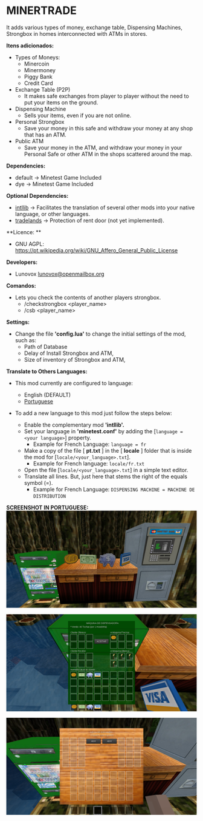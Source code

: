 # MINERTRADE

It adds various types of money, exchange table, Dispensing Machines, Strongbox in homes interconnected with ATMs in stores.

**Itens adicionados:**
 * Types of Moneys:
	* Minercoin 
	* Minermoney
	* Piggy Bank
	* Credit Card
 * Exchange Table (P2P)
	* It makes safe exchanges from player to player without the need to put your items on the ground.
 * Dispensing Machine
 	* Sells your items, even if you are not online.
 * Personal Strongbox
	* Save your money in this safe and withdraw your money at any shop that has an ATM.
 * Public ATM
	* Save your money in the ATM, and withdraw your money in your Personal Safe or other ATM in the shops scattered around the map.

**Dependencies:**
  * default → Minetest Game Included
  * dye → Minetest Game Included

**Optional Dependencies:**
  * [intllib](https://github.com/minetest-mods/intllib) → Facilitates the translation of several other mods into your native language, or other languages.
  * [tradelands](https://github.com/Lunovox/tradelands) → Protection of rent door (not yet implemented). 

**Licence: **
 * GNU AGPL: https://pt.wikipedia.org/wiki/GNU_Affero_General_Public_License

**Developers:**
 * Lunovox <lunovox@openmailbox.org>
 
**Comandos:**
 * Lets you check the contents of another players strongbox.
 	* /checkstrongbox <player_name>
 	* /csb <player_name>

**Settings:**
  * Change the file **'config.lua'** to change the initial settings of the mod, such as:
	* Path of Database
	* Delay of Install Strongbox and ATM,
	* Size of inventory of Strongbox and ATM,

**Translate to Others Languages:**

* This mod currently are configured to language:
	* English (DEFAULT)
	* [Portuguese](https://raw.githubusercontent.com/Lunovox/minertrade/master/locale/pt.txt)

* To add a new language to this mod just follow the steps below:
	* Enable the complementary mod **'intllib'.**
	* Set your language in **'minetest.conf'** by adding the [````language = <your language>````] property.
		* Example for French Language: ````language = fr````
	* Make a copy of the file [ **pt.txt** ] in the [ **locale** ] folder that is inside the mod for [````locale/<your_language>.txt````]. 
		* Example for French language: ````locale/fr.txt````
	* Open the file [````locale/<your_language>.txt````] in a simple text editor.
	* Translate all lines. But, just here that stems the right of the equals symbol (=). 
		* Example for French Language: ````DISPENSING MACHINE = MACHINE DE DISTRIBUTION````

**SCREENSHOT IN PORTUGUESE:**
![](https://raw.githubusercontent.com/Lunovox/minertrade/master/screenshot.png)

![](https://raw.githubusercontent.com/Lunovox/minertrade/master/screenshot2.png)

![](https://raw.githubusercontent.com/Lunovox/minertrade/master/screenshot3.png)
